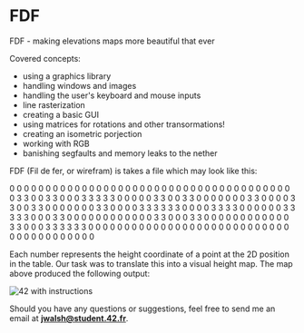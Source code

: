 # FDF

FDF - making elevations maps more beautiful that ever

Covered concepts:
- using a graphics library
- handling windows and images
- handling the user's keyboard and mouse inputs
- line rasterization
- creating a basic GUI
- using matrices for rotations and other transormations!
- creating an isometric porjection
- working with RGB
- banishing segfaults and memory leaks to the nether

FDF (Fil de fer, or wirefram) is takes a file which may look like this:

0  0  0  0  0  0  0  0  0  0  0  0  0  0  0  0  0  0  0
0  0  0  0  0  0  0  0  0  0  0  0  0  0  0  0  0  0  0
0  0  3  3  0  0  3  3  0  0  0  3  3  3  3  3  0  0  0
0  0  3  3  0  0  3  3  0  0  0  0  0  0  0  3  3  0  0
0  0  3  3  0  0  3  3  0  0  0  0  0  0  0  3  3  0  0
0  0  3  3  3  3  3  3  0  0  0  0  3  3  3  3  0  0  0
0  0  0  3  3  3  3  3  0  0  0  3  3  0  0  0  0  0  0
0  0  0  0  0  0  3  3  0  0  0  3  3  0  0  0  0  0  0
0  0  0  0  0  0  3  3  0  0  0  3  3  3  3  3  3  0  0
0  0  0  0  0  0  0  0  0  0  0  0  0  0  0  0  0  0  0
0  0  0  0  0  0  0  0  0  0  0  0  0  0  0  0  0  0  0

Each number represents the height coordinate of a point at the 2D position in the table. Our task was to translate this into a visual height map. The map above produced the following output:

![42 with instructions](https://raw.githubusercontent.com/JanWalsh91/FDF/tree/master/screenshots/42_with_instruction.png)

Should you have any questions or suggestions, feel free to send me an email at **jwalsh@student.42.fr**.
